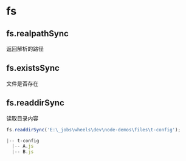 # fs
## fs.realpathSync
返回解析的路径

## fs.existsSync
文件是否存在

## fs.readdirSync
读取目录内容
``` js
fs.readdirSync('E:\_jobs\wheels\dev\node-demos\files\t-config');

|-- t-config
  |-- A.js
  |-- B.js
```